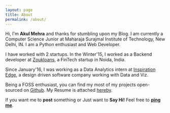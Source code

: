 ```yaml
---
layout: page
title: About
permalink: /about/
---
```


Hi, I'm **Akul Mehra** and thanks for stumbling upon my Blog. I am currently a Computer Science Junior at Maharaja Surajmal Institute of Technology, New Delhi, IN.
I am a Python enthusiast and Web Developer.

I have worked with 2 startups.
In the Winter'15, I worked as a Backend developer at [Zoukloans][1], a FinTech startup in Noida, India.

Since January'16, I was working as a Data Analytics intern at [Inspiration Edge][2], a design driven software company working with Data and Viz.

Being a FOSS enthusiast, you can find my most of my projects open-sourced on [Github][3]. My Resume is attached [hereby][4].

If you want me to **post** something or Just want to **Say Hi!** Feel free to **[ping me][5]**.  

[1]:https://www.zoukloans.com/
[2]:http://www.inspirationedge.com/
[3]:https://github.com/akul08/
[4]:http://akul08.github.io/resume/resume.pdf
[5]:mailto:mehra.akul@gmail.com
